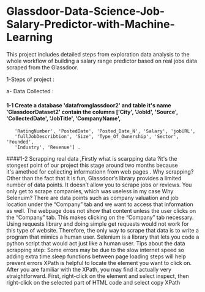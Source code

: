 # Glassdoor-Data-Science-Job-Salary-Predictor-with-Machine-Learning
This project includes detailed steps from exploration data analysis to the whole workflow of building a salary range predictor based on real jobs data scraped from the Glassdoor.

1-Steps of project :

a- Data Collected :

#### 1-1 Create a database 'datafromglassdoor2'  and table it's name 'GlassdoorDataset2' contain the columns ['City', 'JobId', 'Source', 'CollectedDate', 'JobTitle', 'CompanyName',
       'RatingNumber', 'PostedDate', 'Posted_Date_N', 'Salary', 'jobURL',
       'fullJobDescribtion', 'Size', 'Type_Of_Ownership', 'Sector', 'Founded',
       'Industry', 'Revenue'] .
####1-2 Scrapping real data ,Firstly what is scarpping data ?it's the stongest point of our project this stage around two months because  
        it's amethod for collecting informationn from web pages .
        Why scrapping?
        Other than the fact that it is fun, Glassdoor’s library provides a limited number of data points. It doesn’t allow you to scrape jobs or reviews. You only get to scrape companies, which was useless in my case
        Why Selenuim?
        There are data points such as company valuation and job location under the “Company” tab and we want to access that information as well. The webpage does not show that content unless the user clicks on the “Company” tab. This makes clicking on the “Company” tab necessary. Using requests library and doing simple get requests would not work for this type of website. Therefore, the only way to scrape that data is to write a program that mimics a human user. Selenium is a library that lets you code a python script that would act just like a human user.
        Tips about the data scrapping step:
        Some errors may be due to the slow internet speed so adding extra time.sleep functions between page loading steps will help prevent errors
        XPath is helpful to locate the element you want to click on. After you are familiar with the XPath, you may find it actually very straightforward. First, right-click on the element and select inspect, then right-click on the selected part of HTML code and select copy XPath
